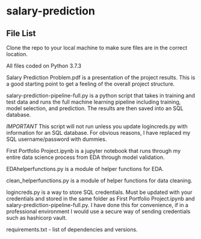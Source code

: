 # salary-prediction

## File List

Clone the repo to your local machine to make sure files are in the correct location.

All files coded on Python 3.7.3

Salary Prediction Problem.pdf is a presentation of the project results. This is a good starting point to get a feeling of the overall project structure.

salary-prediction-pipeline-full.py is a python script that takes in training and test data and runs the full machine learning pipeline including training, model selection, and prediction. The results are then saved into an SQL database. 

*IMPORTANT* This script will not run unless you update logincreds.py with information for an SQL database. For obvious reasons, I have replaced my SQL username/password with dummies.

First Portfolio Project.ipynb is a jupyter notebook that runs through my entire data science process from EDA through model validation.

EDAhelperfunctions.py is a module of helper functions for EDA.

clean_helperfunctions.py is a module of helper functions for data cleaning.

logincreds.py is a way to store SQL credentials. Must be updated with your credentials and stored in the same folder as First Portfolio Project.ipynb and salary-prediction-pipeline-full.py. I have done this for convenience, if in a professional environment I would use a secure way of sending credentials such as hashicorp vault.

requirements.txt - list of dependencies and versions.
